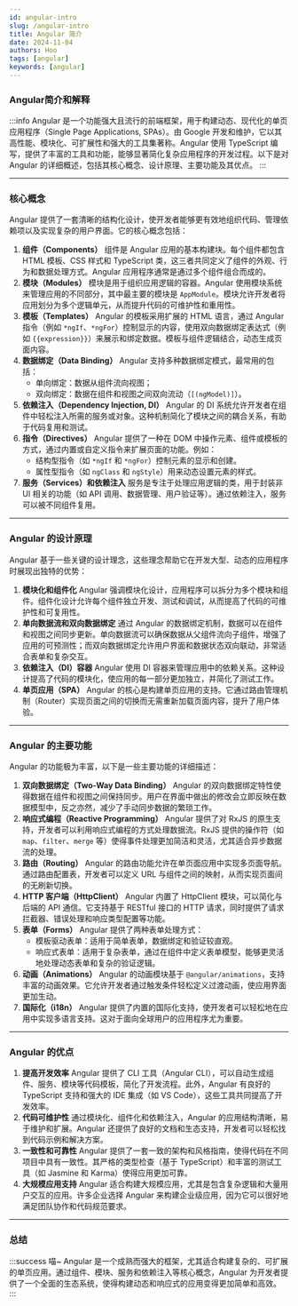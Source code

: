 ```yaml
---
id: angular-intro
slug: /angular-intro
title: Angular 简介
date: 2024-11-04
authors: Hoo
tags: [angular]
keywords: [angular]
---
```


### Angular简介和解释

:::info
Angular 是一个功能强大且流行的前端框架，用于构建动态、现代化的单页应用程序（Single Page Applications, SPAs）。由 Google 开发和维护，它以其高性能、模块化、可扩展性和强大的工具集著称。Angular 使用 TypeScript 编写，提供了丰富的工具和功能，能够显著简化复杂应用程序的开发过程。以下是对 Angular 的详细概述，包括其核心概念、设计原理、主要功能及其优点。
:::

------

### 核心概念

Angular 提供了一套清晰的结构化设计，使开发者能够更有效地组织代码、管理依赖项以及实现复杂的用户界面。它的核心概念包括：

1. **组件（Components）**
   组件是 Angular 应用的基本构建块。每个组件都包含 HTML 模板、CSS 样式和 TypeScript 类，这三者共同定义了组件的外观、行为和数据处理方式。Angular 应用程序通常是通过多个组件组合而成的。
2. **模块（Modules）**
   模块是用于组织应用逻辑的容器。Angular 使用模块系统来管理应用的不同部分，其中最主要的模块是 `AppModule`。模块允许开发者将应用划分为多个逻辑单元，从而提升代码的可维护性和重用性。
3. **模板（Templates）**
   Angular 的模板采用扩展的 HTML 语言，通过 Angular 指令（例如 `*ngIf`、`*ngFor`）控制显示的内容，使用双向数据绑定表达式（例如 `{{expression}}`）来展示和绑定数据。模板与组件逻辑结合，动态生成页面内容。
4. **数据绑定（Data Binding）**
   Angular 支持多种数据绑定模式，最常用的包括：
   - 单向绑定：数据从组件流向视图；
   - 双向绑定：数据在组件和视图之间双向流动（`[(ngModel)]`）。
5. **依赖注入（Dependency Injection, DI）**
   Angular 的 DI 系统允许开发者在组件中轻松注入所需的服务或对象。这种机制简化了模块之间的耦合关系，有助于代码复用和测试。
6. **指令（Directives）**
   Angular 提供了一种在 DOM 中操作元素、组件或模板的方式，通过内置或自定义指令来扩展页面的功能。例如：
   - 结构型指令（如 `*ngIf` 和 `*ngFor`）控制元素的显示和创建。
   - 属性型指令（如 `ngClass` 和 `ngStyle`）用来动态设置元素的样式。
7. **服务（Services）和依赖注入**
   服务是专注于处理应用逻辑的类，用于封装非 UI 相关的功能（如 API 调用、数据管理、用户验证等）。通过依赖注入，服务可以被不同组件复用。

------

### Angular 的设计原理

Angular 基于一些关键的设计理念，这些理念帮助它在开发大型、动态的应用程序时展现出独特的优势：

1. **模块化和组件化**
   Angular 强调模块化设计，应用程序可以拆分为多个模块和组件。组件化设计允许每个组件独立开发、测试和调试，从而提高了代码的可维护性和可复用性。
2. **单向数据流和双向数据绑定**
   通过 Angular 的数据绑定机制，数据可以在组件和视图之间同步更新。单向数据流可以确保数据从父组件流向子组件，增强了应用的可预测性；而双向数据绑定允许用户界面和数据状态双向联动，非常适合表单和复杂交互。
3. **依赖注入（DI）容器**
   Angular 使用 DI 容器来管理应用中的依赖关系。这种设计提高了代码的模块化，使应用的每一部分更加独立，并简化了测试工作。
4. **单页应用（SPA）**
   Angular 的核心是构建单页应用的支持。它通过路由管理机制（Router）实现页面之间的切换而无需重新加载页面内容，提升了用户体验。

------

### Angular 的主要功能

Angular 的功能极为丰富，以下是一些主要功能的详细描述：

1. **双向数据绑定（Two-Way Data Binding）**
   Angular 的双向数据绑定特性使得数据在组件和视图之间保持同步。用户在界面中做出的修改会立即反映在数据模型中，反之亦然，减少了手动同步数据的繁琐工作。
2. **响应式编程（Reactive Programming）**
   Angular 提供了对 RxJS 的原生支持，开发者可以利用响应式编程的方式处理数据流。RxJS 提供的操作符（如 `map`、`filter`、`merge` 等）使得事件处理更加简洁和灵活，尤其适合异步数据流的处理。
3. **路由（Routing）**
   Angular 的路由功能允许在单页面应用中实现多页面导航。通过路由配置表，开发者可以定义 URL 与组件之间的映射，从而实现页面间的无刷新切换。
4. **HTTP 客户端（HttpClient）**
   Angular 内置了 HttpClient 模块，可以简化与后端的 API 通信。它支持基于 RESTful 接口的 HTTP 请求，同时提供了请求拦截器、错误处理和响应类型配置等功能。
5. **表单（Forms）**
   Angular 提供了两种表单处理方式：
   - 模板驱动表单：适用于简单表单，数据绑定和验证较直观。
   - 响应式表单：适用于复杂表单，通过在组件中定义表单模型，能够更灵活地处理动态表单和复杂的验证逻辑。
6. **动画（Animations）**
   Angular 的动画模块基于 `@angular/animations`，支持丰富的动画效果。它允许开发者通过触发条件轻松定义过渡动画，使应用界面更加生动。
7. **国际化（i18n）**
   Angular 提供了内置的国际化支持，使开发者可以轻松地在应用中实现多语言支持。这对于面向全球用户的应用程序尤为重要。

------

### Angular 的优点

1. **提高开发效率**
   Angular 提供了 CLI 工具（Angular CLI），可以自动生成组件、服务、模块等代码模板，简化了开发流程。此外，Angular 有良好的 TypeScript 支持和强大的 IDE 集成（如 VS Code），这些工具共同提高了开发效率。
2. **代码可维护性**
   通过模块化、组件化和依赖注入，Angular 的应用结构清晰，易于维护和扩展。Angular 还提供了良好的文档和生态支持，开发者可以轻松找到代码示例和解决方案。
3. **一致性和可靠性**
   Angular 提供了一套一致的架构和风格指南，使得代码在不同项目中具有一致性。其严格的类型检查（基于 TypeScript）和丰富的测试工具（如 Jasmine 和 Karma）使得应用更加可靠。
4. **大规模应用支持**
   Angular 适合构建大规模应用，尤其是包含复杂逻辑和大量用户交互的应用。许多企业选择 Angular 来构建企业级应用，因为它可以很好地满足团队协作和代码规范要求。

------

### 总结

:::success 喵~
Angular 是一个成熟而强大的框架，尤其适合构建复杂的、可扩展的单页应用。通过组件、模块、服务和依赖注入等核心概念，Angular 为开发者提供了一个全面的生态系统，使得构建动态和响应式的应用变得更加简单和高效。
:::

